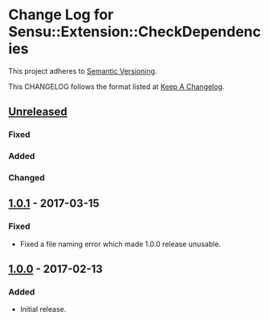 # Change Log for Sensu::Extension::CheckDependencies

This project adheres to [Semantic Versioning](http://semver.org/).

This CHANGELOG follows the format listed at [Keep A Changelog](http://keepachangelog.com/).

## [Unreleased]

### Fixed

### Added

### Changed

## [1.0.1] - 2017-03-15

### Fixed

- Fixed a file naming error which made 1.0.0 release unusable.

## [1.0.0] - 2017-02-13

### Added

- Initial release.

[Unreleased]: https://github.com/sensu-extensions/sensu-extensions-check-dependencies/compare/v1.0.0...HEAD
[1.0.1]: https://github.com/sensu-extensions/sensu-extensions-check-dependencies/compare/v1.0.0...v1.0.1
[1.0.0]: https://github.com/sensu-extensions/sensu-extensions-check-dependencies/compare/v1.0.0...v1.0.0
